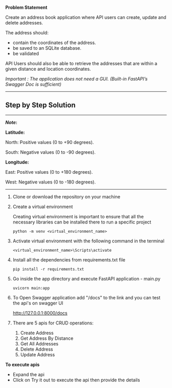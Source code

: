 **Problem Statement**

Create an address book application where API users can create, update and delete addresses.

The address should:
  - contain the coordinates of the address.
  - be saved to an SQLite database.
  - be validated

API Users should also be able to retrieve the addresses that are within a given distance and location coordinates.

*Important : The application does not need a GUI. (Built-in FastAPI’s Swagger Doc is sufficient)*

-----
**Step by Step Solution**
-
-----
**_Note_:**

  **Latitude:**
  
  North: Positive values (0 to +90 degrees).
  
  South: Negative values (0 to -90 degrees).
  
  **Longitude:**
  
  East: Positive values (0 to +180 degrees).
  
  West: Negative values (0 to -180 degrees).

-----

1. Clone or download the repository on your machine

2. Create a virtual environment

    Creating virtual environment is important to ensure that all the necessary libraries can be installed there to run a specific project
  
       python -m venv <virtual_environment_name>

3. Activate virtual environment with the following command in the terminal

       <virtual_environment_name>\Scripts\activate   

4. Install all the dependencies from requirements.txt file

       pip install -r requirements.txt 

5. Go inside the app directory and execute FastAPI application - main.py

       uvicorn main:app

6. To Open Swagger application add "/docs" to the link and you can test the api's on swagger UI

   http://127.0.0.1:8000/docs

7. There are 5 apis for CRUD operations:

    1. Create Address
    2. Get Address By Distance
    3. Get All Addresses
    4. Delete Address
    5. Update Address
  
**To execute apis**

- Expand the api
- Click on Try it out to execute the api then provide the details
